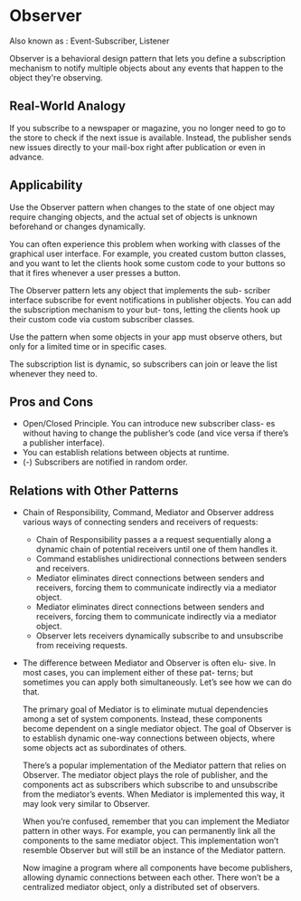 # Observer

Also known as : Event-Subscriber, Listener

Observer is a behavioral design pattern that lets you define a subscription mechanism to notify multiple objects about
any events that happen to the object they're observing.

## Real-World Analogy

If you subscribe to a newspaper or magazine, you no longer need to go to the store to check if the next issue is
available. Instead, the publisher sends new issues directly to your mail-box right after publication or even in advance.

## Applicability

Use the Observer pattern when changes to the state of one object may require changing objects, and the actual set of
objects is unknown beforehand or changes dynamically.

You can often experience this problem when working with classes of the graphical user interface. For example, you
created custom button classes, and you want to let the clients hook some custom code to your buttons so that it fires
whenever a user presses a button.

The Observer pattern lets any object that implements the sub- scriber interface subscribe for event notifications in
publisher objects. You can add the subscription mechanism to your but- tons, letting the clients hook up their custom
code via custom subscriber classes.

Use the pattern when some objects in your app must observe others, but only for a limited time or in specific cases.

The subscription list is dynamic, so subscribers can join or leave the list whenever they need to.

## Pros and Cons

- Open/Closed Principle. You can introduce new subscriber class- es without having to change the publisher’s code (and
  vice versa if there’s a publisher interface).
- You can establish relations between objects at runtime.
- (-) Subscribers are notified in random order.

## Relations with Other Patterns

- Chain of Responsibility, Command, Mediator and Observer address various ways of connecting senders and receivers of
  requests:
    - Chain of Responsibility passes a a request sequentially along a dynamic chain of potential receivers until one of
      them handles it.
    - Command establishes unidirectional connections between senders and receivers.
    - Mediator eliminates direct connections between senders and receivers, forcing them to communicate indirectly via a
      mediator object.
    - Mediator eliminates direct connections between senders and receivers, forcing them to communicate indirectly via a
      mediator object.
    - Observer lets receivers dynamically subscribe to and unsubscribe from receiving requests.
- The difference between Mediator and Observer is often elu- sive. In most cases, you can implement either of these pat-
  terns; but sometimes you can apply both simultaneously. Let’s see how we can do that.

  The primary goal of Mediator is to eliminate mutual dependencies among a set of system components. Instead, these
  components become dependent on a single mediator object. The goal of Observer is to establish dynamic one-way
  connections between objects, where some objects act as subordinates of others.

  There’s a popular implementation of the Mediator pattern that relies on Observer. The mediator object plays the role
  of publisher, and the components act as subscribers which subscribe to and unsubscribe from the mediator’s events.
  When Mediator is implemented this way, it may look very similar to Observer.

  When you’re confused, remember that you can implement the Mediator pattern in other ways. For example, you can
  permanently link all the components to the same mediator object. This implementation won’t resemble Observer but will
  still be an instance of the Mediator pattern.

  Now imagine a program where all components have become publishers, allowing dynamic connections between each other.
  There won’t be a centralized mediator object, only a distributed set of observers.
